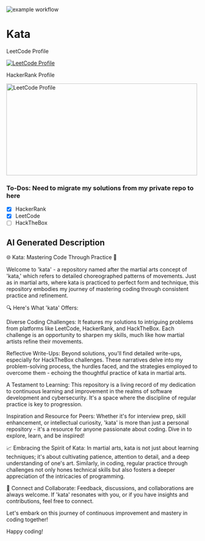 ![example workflow](https://github.com/TonyDuran/kata/actions/workflows/github-actions.yml/badge.svg)
# Kata

LeetCode Profile

[![LeetCode Profile](https://leetcode.com/static/images/LeetCode_Sharing.png)](https://leetcode.com/TonyDuran/)

HackerRank Profile


<a href="https://www.hackerrank.com/profile/_TonyDuran">
    <img src="https://hrcdn.net/og/default.jpg" alt="LeetCode Profile" width="500" height="240">
</a>


### To-Dos: Need to migrate my solutions from my private repo to here
- [x] HackerRank
- [x] LeetCode
- [ ] HackTheBox

## AI Generated Description
🌐 Kata: Mastering Code Through Practice 🚀

Welcome to 'kata' - a repository named after the martial arts concept of 'kata,' which refers to detailed choreographed patterns of movements. Just as in martial arts, where kata is practiced to perfect form and technique, this repository embodies my journey of mastering coding through consistent practice and refinement.

🔍 Here's What 'kata' Offers:

Diverse Coding Challenges: It features my solutions to intriguing problems from platforms like LeetCode, HackerRank, and HackTheBox. Each challenge is an opportunity to sharpen my skills, much like how martial artists refine their movements.

Reflective Write-Ups: Beyond solutions, you'll find detailed write-ups, especially for HackTheBox challenges. These narratives delve into my problem-solving process, the hurdles faced, and the strategies employed to overcome them - echoing the thoughtful practice of kata in martial arts.

A Testament to Learning: This repository is a living record of my dedication to continuous learning and improvement in the realms of software development and cybersecurity. It's a space where the discipline of regular practice is key to progression.

Inspiration and Resource for Peers: Whether it's for interview prep, skill enhancement, or intellectual curiosity, 'kata' is more than just a personal repository - it's a resource for anyone passionate about coding. Dive in to explore, learn, and be inspired!

📈 Embracing the Spirit of Kata:
In martial arts, kata is not just about learning techniques; it's about cultivating patience, attention to detail, and a deep understanding of one's art. Similarly, in coding, regular practice through challenges not only hones technical skills but also fosters a deeper appreciation of the intricacies of programming.

💬 Connect and Collaborate:
Feedback, discussions, and collaborations are always welcome. If 'kata' resonates with you, or if you have insights and contributions, feel free to connect.

Let's embark on this journey of continuous improvement and mastery in coding together!

Happy coding!
